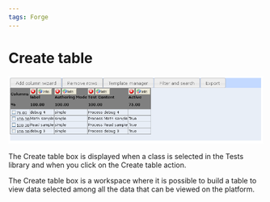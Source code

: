 ```yaml
---
tags: Forge
---
```


Create table
============

![](resources/tests-createtable.png)

The Create table box is displayed when a class is selected in the Tests library and when you click on the Create table action.

The Create table box is a workspace where it is possible to build a table to view data selected among all the data that can be viewed on the platform.

